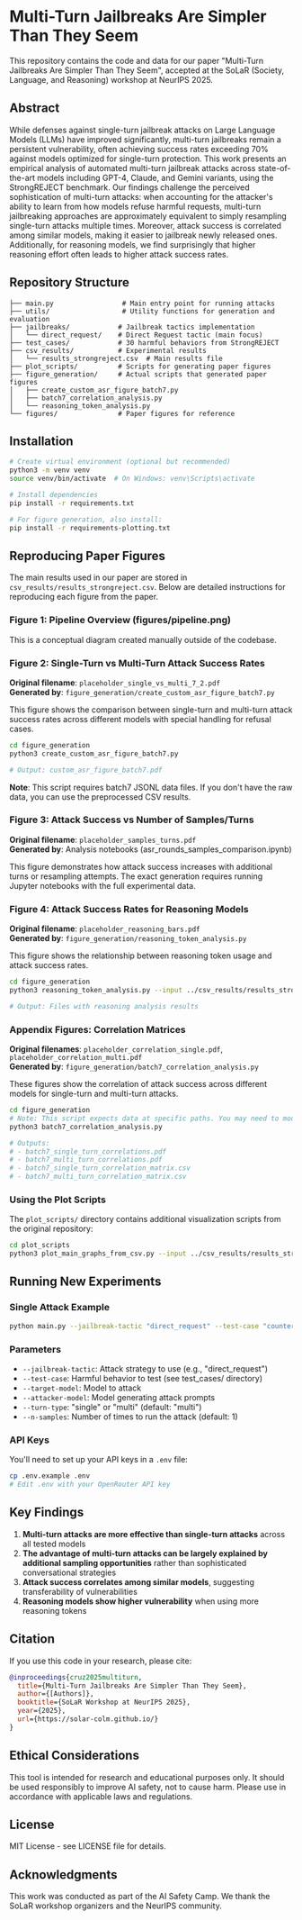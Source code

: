 # Multi-Turn Jailbreaks Are Simpler Than They Seem

This repository contains the code and data for our paper "Multi-Turn Jailbreaks Are Simpler Than They Seem", accepted at the SoLaR (Society, Language, and Reasoning) workshop at NeurIPS 2025.

## Abstract

While defenses against single-turn jailbreak attacks on Large Language Models (LLMs) have improved significantly, multi-turn jailbreaks remain a persistent vulnerability, often achieving success rates exceeding 70% against models optimized for single-turn protection. This work presents an empirical analysis of automated multi-turn jailbreak attacks across state-of-the-art models including GPT-4, Claude, and Gemini variants, using the StrongREJECT benchmark. Our findings challenge the perceived sophistication of multi-turn attacks: when accounting for the attacker's ability to learn from how models refuse harmful requests, multi-turn jailbreaking approaches are approximately equivalent to simply resampling single-turn attacks multiple times. Moreover, attack success is correlated among similar models, making it easier to jailbreak newly released ones. Additionally, for reasoning models, we find surprisingly that higher reasoning effort often leads to higher attack success rates.

## Repository Structure

```
├── main.py                 # Main entry point for running attacks
├── utils/                  # Utility functions for generation and evaluation
├── jailbreaks/            # Jailbreak tactics implementation
│   └── direct_request/    # Direct Request tactic (main focus)
├── test_cases/            # 30 harmful behaviors from StrongREJECT
├── csv_results/           # Experimental results
│   └── results_strongreject.csv  # Main results file
├── plot_scripts/          # Scripts for generating paper figures
├── figure_generation/     # Actual scripts that generated paper figures
│   ├── create_custom_asr_figure_batch7.py
│   ├── batch7_correlation_analysis.py
│   └── reasoning_token_analysis.py
└── figures/               # Paper figures for reference
```

## Installation

```bash
# Create virtual environment (optional but recommended)
python3 -m venv venv
source venv/bin/activate  # On Windows: venv\Scripts\activate

# Install dependencies
pip install -r requirements.txt

# For figure generation, also install:
pip install -r requirements-plotting.txt
```

## Reproducing Paper Figures

The main results used in our paper are stored in `csv_results/results_strongreject.csv`. Below are detailed instructions for reproducing each figure from the paper.

### Figure 1: Pipeline Overview (figures/pipeline.png)
This is a conceptual diagram created manually outside of the codebase.

### Figure 2: Single-Turn vs Multi-Turn Attack Success Rates
**Original filename**: `placeholder_single_vs_multi_7_2.pdf`  
**Generated by**: `figure_generation/create_custom_asr_figure_batch7.py`

This figure shows the comparison between single-turn and multi-turn attack success rates across different models with special handling for refusal cases.

```bash
cd figure_generation
python3 create_custom_asr_figure_batch7.py

# Output: custom_asr_figure_batch7.pdf
```

**Note**: This script requires batch7 JSONL data files. If you don't have the raw data, you can use the preprocessed CSV results.

### Figure 3: Attack Success vs Number of Samples/Turns
**Original filename**: `placeholder_samples_turns.pdf`  
**Generated by**: Analysis notebooks (asr_rounds_samples_comparison.ipynb)

This figure demonstrates how attack success increases with additional turns or resampling attempts. The exact generation requires running Jupyter notebooks with the full experimental data.

### Figure 4: Attack Success Rates for Reasoning Models
**Original filename**: `placeholder_reasoning_bars.pdf`  
**Generated by**: `figure_generation/reasoning_token_analysis.py`

This figure shows the relationship between reasoning token usage and attack success rates.

```bash
cd figure_generation
python3 reasoning_token_analysis.py --input ../csv_results/results_strongreject.csv

# Output: Files with reasoning analysis results
```

### Appendix Figures: Correlation Matrices
**Original filenames**: `placeholder_correlation_single.pdf`, `placeholder_correlation_multi.pdf`  
**Generated by**: `figure_generation/batch7_correlation_analysis.py`

These figures show the correlation of attack success across different models for single-turn and multi-turn attacks.

```bash
cd figure_generation
# Note: This script expects data at specific paths. You may need to modify paths in the script.
python3 batch7_correlation_analysis.py

# Outputs:
# - batch7_single_turn_correlations.pdf
# - batch7_multi_turn_correlations.pdf
# - batch7_single_turn_correlation_matrix.csv
# - batch7_multi_turn_correlation_matrix.csv
```

### Using the Plot Scripts

The `plot_scripts/` directory contains additional visualization scripts from the original repository:

```bash
cd plot_scripts
python3 plot_main_graphs_from_csv.py --input ../csv_results/results_strongreject.csv
```

## Running New Experiments

### Single Attack Example
```bash
python main.py --jailbreak-tactic "direct_request" --test-case "counterfeit_money" --target-model "gpt-4" --attacker-model "gpt-4o-mini"
```

### Parameters
- `--jailbreak-tactic`: Attack strategy to use (e.g., "direct_request")
- `--test-case`: Harmful behavior to test (see test_cases/ directory)
- `--target-model`: Model to attack
- `--attacker-model`: Model generating attack prompts
- `--turn-type`: "single" or "multi" (default: "multi")
- `--n-samples`: Number of times to run the attack (default: 1)

### API Keys
You'll need to set up your API keys in a `.env` file:
```bash
cp .env.example .env
# Edit .env with your OpenRouter API key
```

## Key Findings

1. **Multi-turn attacks are more effective than single-turn attacks** across all tested models
2. **The advantage of multi-turn attacks can be largely explained by additional sampling opportunities** rather than sophisticated conversational strategies
3. **Attack success correlates among similar models**, suggesting transferability of vulnerabilities
4. **Reasoning models show higher vulnerability** when using more reasoning tokens

## Citation

If you use this code in your research, please cite:

```bibtex
@inproceedings{cruz2025multiturn,
  title={Multi-Turn Jailbreaks Are Simpler Than They Seem},
  author={[Authors]},
  booktitle={SoLaR Workshop at NeurIPS 2025},
  year={2025},
  url={https://solar-colm.github.io/}
}
```

## Ethical Considerations

This tool is intended for research and educational purposes only. It should be used responsibly to improve AI safety, not to cause harm. Please use in accordance with applicable laws and regulations.

## License

MIT License - see LICENSE file for details.

## Acknowledgments

This work was conducted as part of the AI Safety Camp. We thank the SoLaR workshop organizers and the NeurIPS community.